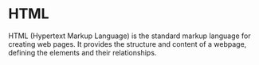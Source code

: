 # HTML

HTML (Hypertext Markup Language) is the standard markup language for creating web pages. It provides the structure and content of a webpage, defining the elements and their relationships.



